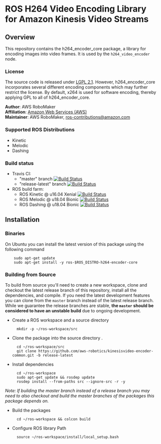 # ROS H264 Video Encoding Library for Amazon Kinesis Video Streams


## Overview
This repository contains the h264_encoder_core package, a library for encoding images into video frames. It is used by the `h264_video_encoder` node.

### License
The source code is released under [LGPL 2.1]. However, h264_encoder_core incorporates several different encoding components which may further restrict the license. By default, x264 is used for software encoding, thereby applying GPL to all of h264_encoder_core.

**Author**: AWS RoboMaker<br/>
**Affiliation**: [Amazon Web Services (AWS)]<br/>
**Maintainer**: AWS RoboMaker, ros-contributions@amazon.com

### Supported ROS Distributions
- Kinetic
- Melodic
- Dashing

### Build status
* Travis CI:
    * "master" branch [![Build Status](https://travis-ci.org/aws-robotics/kinesisvideo-encoder-common.svg?branch=master)](https://travis-ci.org/aws-robotics/kinesisvideo-encoder-common/branches)
    * "release-latest" branch [![Build Status](https://travis-ci.org/aws-robotics/kinesisvideo-encoder-common.svg?branch=release-latest)](https://travis-ci.org/aws-robotics/kinesisvideo-encoder-common/branches)
* ROS build farm:
    * ROS Kinetic @ u16.04 Xenial [![Build Status](http://build.ros.org/job/Kbin_uX64__h264_encoder_core__ubuntu_xenial_amd64__binary/badge/icon)](http://build.ros.org/job/Kbin_uX64__h264_encoder_core__ubuntu_xenial_amd64__binary)
    * ROS Melodic @ u18.04 Bionic [![Build Status](http://build.ros.org/job/Mbin_uB64__h264_encoder_core__ubuntu_bionic_amd64__binary/badge/icon)](http://build.ros.org/view/Mbin_uB64/job/Mbin_uB64__h264_encoder_core__ubuntu_bionic_amd64__binary/)
   * ROS Dashing @ u18.04 Bionic [![Build Status](http://build.ros2.org/job/Dbin_uB64__h264_encoder_core__ubuntu_bionic_amd64__binary/badge/icon)](http://build.ros2.org/job/Dbin_uB64__h264_encoder_core__ubuntu_bionic_amd64__binary)

## Installation

### Binaries
On Ubuntu you can install the latest version of this package using the following command

        sudo apt-get update
        sudo apt-get install -y ros-$ROS_DISTRO-h264-encoder-core

### Building from Source

To build from source you'll need to create a new workspace, clone and checkout the latest release branch of this repository, install all the dependencies, and compile. If you need the latest development features you can clone from the `master` branch instead of the latest release branch. While we guarantee the release branches are stable, __the `master` should be considered to have an unstable build__ due to ongoing development. 

- Create a ROS workspace and a source directory

        mkdir -p ~/ros-workspace/src

- Clone the package into the source directory . 

        cd ~/ros-workspace/src
        git clone https://github.com/aws-robotics/kinesisvideo-encoder-common.git -b release-latest

- Install dependencies

        cd ~/ros-workspace 
        sudo apt-get update && rosdep update
        rosdep install --from-paths src --ignore-src -r -y
        
_Note: If building the master branch instead of a release branch you may need to also checkout and build the master branches of the packages this package depends on._

- Build the packages

        cd ~/ros-workspace && colcon build

- Configure ROS library Path

        source ~/ros-workspace/install/local_setup.bash


[Amazon Web Services (AWS)]: https://aws.amazon.com/
[LGPL 2.1]: http://www.gnu.org/licenses/old-licenses/lgpl-2.1.html
